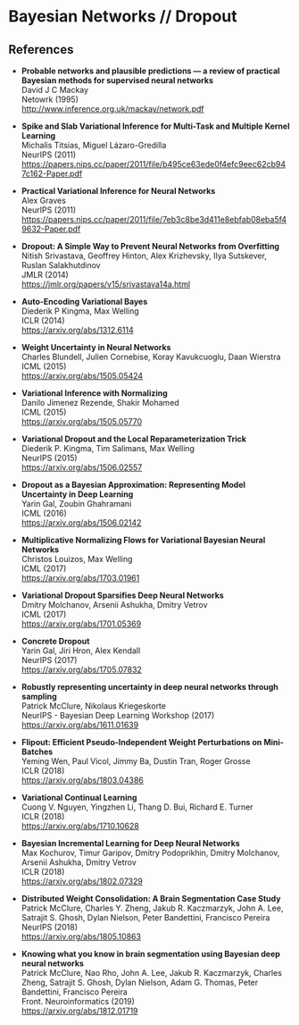Bayesian Networks // Dropout
============================


References
----------

- <b id="titsias2011spike"></b>
  **Probable networks and plausible predictions — a review of practical Bayesian methods for supervised neural networks** <br/>
  David J C Mackay <br/>
  Netowrk (1995) <br/>
  http://www.inference.org.uk/mackay/network.pdf
  
- <b id="titsias2011spike"></b>
  **Spike and Slab Variational Inference for Multi-Task and Multiple Kernel Learning** <br/>
  Michalis Titsias, Miguel Lázaro-Gredilla <br/>
  NeurIPS (2011) <br/>
  https://papers.nips.cc/paper/2011/file/b495ce63ede0f4efc9eec62cb947c162-Paper.pdf
  
- <b id="graves2011practical"></b>
  **Practical Variational Inference for Neural Networks** <br/>
  Alex Graves <br/>
  NeurIPS (2011) <br/>
  https://papers.nips.cc/paper/2011/file/7eb3c8be3d411e8ebfab08eba5f49632-Paper.pdf
  
- <b id="srivastava2014dropout"></b>
  **Dropout: A Simple Way to Prevent Neural Networks from Overfitting** <br/>
  Nitish Srivastava, Geoffrey Hinton, Alex Krizhevsky, Ilya Sutskever, Ruslan Salakhutdinov <br/>
  JMLR (2014) <br/>
  https://jmlr.org/papers/v15/srivastava14a.html
  
- <b id="kingma2014auto"></b>
  **Auto-Encoding Variational Bayes** <br/>
  Diederik P Kingma, Max Welling <br/>
  ICLR (2014) <br/>
  https://arxiv.org/abs/1312.6114
  
- <b id="blundell2015weight"></b>
  **Weight Uncertainty in Neural Networks** <br/>
  Charles Blundell, Julien Cornebise, Koray Kavukcuoglu, Daan Wierstra <br/>
  ICML (2015) <br/>
  https://arxiv.org/abs/1505.05424
  
- <b id="jimenez2015variational"></b>
  **Variational Inference with Normalizing** <br/>
  Danilo Jimenez Rezende, Shakir Mohamed <br/>
  ICML (2015) <br/>
  https://arxiv.org/abs/1505.05770
  
- <b id="kingma2015variational"></b>
  **Variational Dropout and the Local Reparameterization Trick** <br/>
  Diederik P. Kingma, Tim Salimans, Max Welling <br/>
  NeurIPS (2015) <br/>
  https://arxiv.org/abs/1506.02557
  
- <b id="gal2016dropout"></b>
  **Dropout as a Bayesian Approximation: Representing Model Uncertainty in Deep Learning** <br/>
  Yarin Gal, Zoubin Ghahramani <br/>
  ICML (2016) <br/>
  https://arxiv.org/abs/1506.02142
  
- <b id="louizos2017multiplicative"></b>
  **Multiplicative Normalizing Flows for Variational Bayesian Neural Networks** <br/>
  Christos Louizos, Max Welling <br/>
  ICML (2017) <br/>
  https://arxiv.org/abs/1703.01961
  
- <b id="molchanov2017variational"></b>
  **Variational Dropout Sparsifies Deep Neural Networks** <br/>
  Dmitry Molchanov, Arsenii Ashukha, Dmitry Vetrov <br/>
  ICML (2017) <br/>
  https://arxiv.org/abs/1701.05369
  
- <b id="gal2017concrete"></b>
  **Concrete Dropout** <br/>
  Yarin Gal, Jiri Hron, Alex Kendall <br/>
  NeurIPS (2017) <br/>
  https://arxiv.org/abs/1705.07832
  
- <b id="mcclure2017robustly"></b>
  **Robustly representing uncertainty in deep neural networks through sampling** <br/>
  Patrick McClure, Nikolaus Kriegeskorte <br/>
  NeurIPS - Bayesian Deep Learning Workshop (2017) <br/>
  https://arxiv.org/abs/1611.01639
  
- <b id="wen2018flipout"></b>
  **Flipout: Efficient Pseudo-Independent Weight Perturbations on Mini-Batches** <br/>
  Yeming Wen, Paul Vicol, Jimmy Ba, Dustin Tran, Roger Grosse <br/>
  ICLR (2018) <br/>
  https://arxiv.org/abs/1803.04386
  
- <b id="nguyen2018variational"></b>
  **Variational Continual Learning** <br/>
  Cuong V. Nguyen, Yingzhen Li, Thang D. Bui, Richard E. Turner <br/>
  ICLR (2018) <br/>
  https://arxiv.org/abs/1710.10628
  
- <b id="kochurov2018bayesian"></b>
  **Bayesian Incremental Learning for Deep Neural Networks** <br/>
  Max Kochurov, Timur Garipov, Dmitry Podoprikhin, Dmitry Molchanov, Arsenii Ashukha, Dmitry Vetrov <br/>
  ICLR (2018) <br/>
  https://arxiv.org/abs/1802.07329
  
- <b id="mcclure2018distributed"></b>
  **Distributed Weight Consolidation: A Brain Segmentation Case Study** <br />
  Patrick McClure, Charles Y. Zheng, Jakub R. Kaczmarzyk, John A. Lee, Satrajit 
  S. Ghosh, Dylan Nielson, Peter Bandettini, Francisco Pereira <br/>
  NeurIPS (2018) <br/>
  https://arxiv.org/abs/1805.10863
  
- <b id="mcclure2019knowing"></b>
  **Knowing what you know in brain segmentation using Bayesian deep neural networks** <br/>
  Patrick McClure, Nao Rho, John A. Lee, Jakub R. Kaczmarzyk, Charles Zheng, Satrajit S. Ghosh, 
  Dylan Nielson, Adam G. Thomas, Peter Bandettini, Francisco Pereira <br/>
  Front. Neuroinformatics (2019) <br/>
  https://arxiv.org/abs/1812.01719
